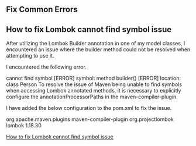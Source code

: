 ## Fix Common Errors

## How to fix Lombok cannot find symbol issue
After utilizing the Lombok Builder annotation in one of my model classes, I encountered an issue where the builder method could not be resolved when attempting to use it.

I encountered the following error.

cannot find symbol
[ERROR] symbol: method builder()
[ERROR] location: class Person
To resolve the issue of Maven being unable to find symbols when accessing Lombok annotated methods, it is necessary to explicitly configure the annotationProcessorPaths in the maven-compiler-plugin.

I have added the below configuration to the pom.xml to fix the issue.

 <build>
        <plugins>
            <plugin>
                <groupId>org.apache.maven.plugins</groupId>
                <artifactId>maven-compiler-plugin</artifactId>
                <configuration>
                    <annotationProcessorPaths>
                        <path>
                            <groupId>org.projectlombok</groupId>
                            <artifactId>lombok</artifactId>
                            <version>1.18.30</version>
                        </path>
                    </annotationProcessorPaths>
                </configuration>
            </plugin>
        </plugins> 

[How to fix Lombok cannot find symbol issue](https://dkbalachandar.wordpress.com/2024/02/09/how-to-fix-lombok-cannot-find-symbol-issue/)